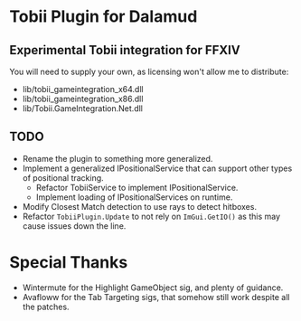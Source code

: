 # Tobii Plugin for Dalamud

## Experimental Tobii integration for FFXIV

You will need to supply your own, as licensing won't allow me to distribute:
 - lib/tobii_gameintegration_x64.dll
 - lib/tobii_gameintegration_x86.dll
 - lib/Tobii.GameIntegration.Net.dll

## TODO
 - Rename the plugin to something more generalized.
 - Implement a generalized IPositionalService that can support other types of positional tracking.
   - Refactor TobiiService to implement IPositionalService.
   - Implement loading of IPositionalServices on runtime.
 - Modify Closest Match detection to use rays to detect hitboxes.
 - Refactor `TobiiPlugin.Update` to not rely on `ImGui.GetIO()` as this may cause issues down the line.

# Special Thanks
 - Wintermute for the Highlight GameObject sig, and plenty of guidance.
 - Avafloww for the Tab Targeting sigs, that somehow still work despite all the patches.
